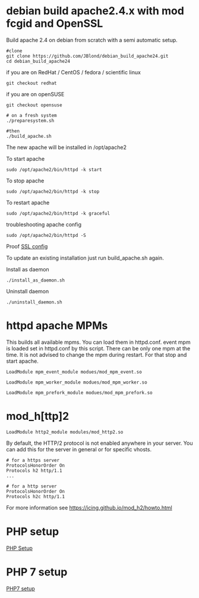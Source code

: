# debian build apache2.4.x with mod fcgid and OpenSSL

Build apache 2.4 on debian from scratch with a semi automatic setup.


```
#clone
git clone https://github.com/JBlond/debian_build_apache24.git
cd debian_build_apache24
```

if you are on RedHat / CentOS / fedora / scientific linux
```
git checkout redhat
```

if you are on openSUSE
```
git checkout opensuse
```

```
# on a fresh system
./preparesystem.sh

#then
./build_apache.sh
```

The new apache will be installed in /opt/apache2

To start apache

```
sudo /opt/apache2/bin/httpd -k start
```

To stop apache

```
sudo /opt/apache2/bin/httpd -k stop
```

To restart apache

```
sudo /opt/apache2/bin/httpd -k graceful
```

troubleshooting apache config

```
sudo /opt/apache2/bin/httpd -S
```

Proof [SSL config](ssl.conf)

To update an existing installation just run build_apache.sh again.

Install as daemon

```
./install_as_daemon.sh
```

Uninstall daemon

```
./uninstall_daemon.sh
```

# httpd apache MPMs

This builds all available mpms. You can load them in httpd.conf. event mpm is loaded set in httpd.conf by this script. There can be only one mpm at the time. It is not advised to change the mpm during restart. For that stop and start apache.

```
LoadModule mpm_event_module modues/mod_mpm_event.so
```

```
LoadModule mpm_worker_module modues/mod_mpm_worker.so
```

```
LoadModule mpm_prefork_module modues/mod_mpm_prefork.so
```

# mod_h[ttp]2
```
LoadModule http2_module modules/mod_http2.so
```

By default, the HTTP/2 protocol is not enabled anywhere in your server.
You can add this for the server in general or for specific vhosts.

```
# for a https server
ProtocolsHonorOrder On
Protocols h2 http/1.1
...

# for a http server
ProtocolsHonorOrder On
Protocols h2c http/1.1
```

For more information see https://icing.github.io/mod_h2/howto.html

# PHP setup
[PHP Setup](php.md)

# PHP 7 setup
[PHP7 setup](php7.md)
